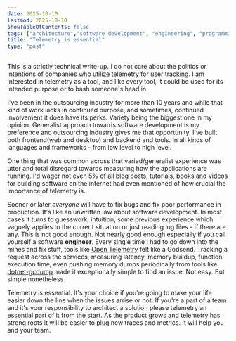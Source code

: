 ```yaml
---
date: 2025-10-10
lastmod: 2025-10-10
showTableOfContents: false
tags: ["architecture","software development", "engineering", "programming"]
title: "Telemetry is essential"
type: "post"
---
```

This is a strictly technical write-up. I do not care about the politics or intentions of companies who utilize telemetry for user tracking. I am interested in telemetry as a tool, and like every tool, it could be used for its intended purpose or to bash someone's head in.

I've been in the outsourcing industry for more than 10 years and while that kind of work lacks in continued purpose, and sometimes, continued involvement it does have its perks. Variety being the biggest one in my opinion. Generalist approach towards software development is my preference and outsourcing industry gives me that opportunity. I've built both frontend(web and desktop) and backend and tools. In all kinds of languages and frameworks - from low level to high level.

One thing that was common across that varied/generalist experience was utter and total disregard towards measuring how the applications are running. I'd wager not even 5% of all blog posts, tutorials, books and videos for building software on the internet had even mentioned of how crucial the importance of telemetry is.

Sooner or later *everyone* will have to fix bugs and fix poor performance in production. It's like an unwritten law about software development. In most cases it turns to guesswork, intuition, some previous experience which vaguely applies to the current situation or just reading log files - if there are any. This is not good enough. Not nearly good enough especially if you call yourself a software **engineer**.
Every single time I had to go down into the mines and fix stuff, tools like [Open Telemetry](https://opentelemetry.io) felt like a Godsend. Tracking a request across the services, measuring latency, memory buildup, function execution time, even pushing memory dumps periodically from tools like [dotnet-gcdump](https://learn.microsoft.com/en-us/dotnet/core/diagnostics/dotnet-gcdump) made it exceptionally simple to find an issue. Not easy. But simple nonetheless.

Telemetry is essential. It's your choice if you're going to make your life easier down the line when the issues arrise or not. If you're a part of a team and it's your responsibility to architect a solution please telemetry an essential part of it from the start. As the product grows and telemetry has strong roots it will be easier to plug new traces and metrics. It will help you and your team.
